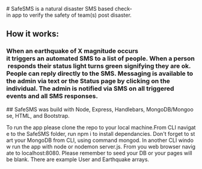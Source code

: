 # SafeSMS is a natural disaster SMS based check-in app to verify the safety of team(s) post disaster. 

## How it works:
### When an earthquake of X magnitude occurs it triggers an automated SMS to a list of people. When a person responds their status light turns green signifying they are ok. People can reply directly to the SMS. Messaging is available to the admin via text or the Status page by clicking on the individual. The admin is notified via SMS on all triggered events and all SMS responses.

## SafeSMS was build with Node, Express, Handlebars, MongoDB/Mongoose, HTML, and Bootstrap.

To run the app please clone the repo to your local machine.From CLI navigate to the SafeSMS folder, run npm i to install dependancies. Don't forget to start your MongoDB from CLI, using command mongod. In another CLI window run the app with node or nodemon server.js. From you web browser navigate to localhost:8080. Please remember to seed your DB or your pages will be blank. There are example User and Earthquake arrays. 